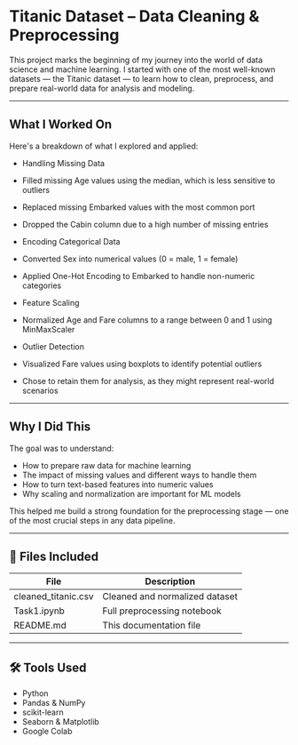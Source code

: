 # Titanic Dataset – Data Cleaning & Preprocessing

This project marks the beginning of my journey into the world of data science and machine learning. I started with one of the most well-known datasets — the Titanic dataset — to learn how to clean, preprocess, and prepare real-world data for analysis and modeling.

---

##  What I Worked On

Here's a breakdown of what I explored and applied:

-  Handling Missing Data
  - Filled missing Age values using the median, which is less sensitive to outliers
  - Replaced missing Embarked values with the most common port
  - Dropped the Cabin column due to a high number of missing entries

-  Encoding Categorical Data
  - Converted Sex into numerical values (0 = male, 1 = female)
  - Applied One-Hot Encoding to Embarked to handle non-numeric categories

-  Feature Scaling
  - Normalized Age and Fare columns to a range between 0 and 1 using MinMaxScaler

-  Outlier Detection
  - Visualized Fare values using boxplots to identify potential outliers
  - Chose to retain them for analysis, as they might represent real-world scenarios

---

##  Why I Did This

The goal was to understand:
- How to prepare raw data for machine learning
- The impact of missing values and different ways to handle them
- How to turn text-based features into numeric values
- Why scaling and normalization are important for ML models

This helped me build a strong foundation for the preprocessing stage — one of the most crucial steps in any data pipeline.

---

## 📁 Files Included

| File | Description |
|------|-------------|
| cleaned_titanic.csv | Cleaned and normalized dataset |
| Task1.ipynb | Full preprocessing notebook |
| README.md | This documentation file |

---

## 🛠 Tools Used

- Python 
- Pandas & NumPy
- scikit-learn
- Seaborn & Matplotlib
- Google Colab
